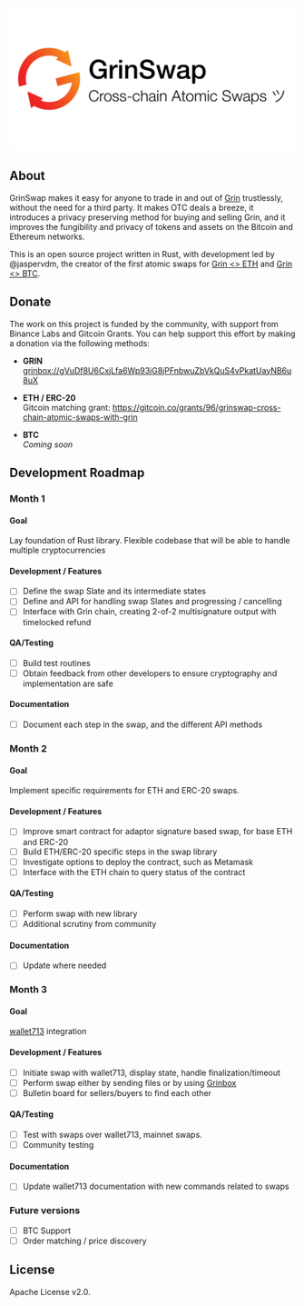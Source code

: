 ![GrinSwap logo](grinswap_logo.png)

## About

GrinSwap makes it easy for anyone to trade in and out of [Grin](https://github.com/mimblewimble/grin) trustlessly, without the need for a third party. It makes OTC deals a breeze, it introduces a privacy preserving method for buying and selling Grin, and it improves the fungibility and privacy of tokens and assets on the Bitcoin and Ethereum networks.

This is an open source project written in Rust, with development led by @jaspervdm, the creator of the first atomic swaps for [Grin <> ETH](https://medium.com/grinswap/first-grin-atomic-swap-a16b4cc19196) and [Grin <> BTC](https://www.youtube.com/watch?list=PLvgCPbagiHgqYdVUj-ylqhsXOifWrExiq&v=sT3vNycMxw4). 

## Donate
The work on this project is funded by the community, with support from Binance Labs and Gitcoin Grants. You can help support this effort by making a donation via the following methods:

* **GRIN** <br> [grinbox://gVuDf8U6CxjLfa6Wp93iG8jPFnbwuZbVkQuS4vPkatUayNB6u8uX](https://github.com/vault713/wallet713/blob/master/docs/usage.md#transacting-using-grinbox)

* **ETH / ERC-20** <br>Gitcoin matching grant: https://gitcoin.co/grants/96/grinswap-cross-chain-atomic-swaps-with-grin
  
* **BTC** <br> *Coming soon* 

## Development Roadmap

### Month 1

#### Goal
Lay foundation of Rust library. Flexible codebase that will be able to handle multiple cryptocurrencies

#### Development / Features
* [ ] Define the swap Slate and its intermediate states
* [ ] Define and API for handling swap Slates and progressing / cancelling
* [ ] Interface with Grin chain, creating 2-of-2 multisignature output with timelocked refund

#### QA/Testing
* [ ] Build test routines
* [ ] Obtain feedback from other developers to ensure cryptography and implementation are safe

#### Documentation
* [ ] Document each step in the swap, and the different API methods

### Month 2

#### Goal
Implement specific requirements for ETH and ERC-20 swaps.

#### Development / Features
* [ ] Improve smart contract for adaptor signature based swap, for base ETH and ERC-20
* [ ] Build ETH/ERC-20 specific steps in the swap library
* [ ] Investigate options to deploy the contract, such as Metamask
* [ ] Interface with the ETH chain to query status of the contract
  
#### QA/Testing
* [ ] Perform swap with new library
* [ ] Additional scrutiny from community

#### Documentation
* [ ] Update where needed

### Month 3

#### Goal
[wallet713](https://github.com/vault713/wallet713) integration

#### Development / Features
* [ ] Initiate swap with wallet713, display state, handle finalization/timeout
* [ ] Perform swap either by sending files or by using [Grinbox](https://github.com/vault713/grinbox)
* [ ] Bulletin board for sellers/buyers to find each other

#### QA/Testing
* [ ] Test with swaps over wallet713, mainnet swaps.
* [ ] Community testing

#### Documentation
* [ ] Update wallet713 documentation with new commands related to swaps

### Future versions

* [ ] BTC Support
* [ ] Order matching / price discovery

## License
Apache License v2.0.